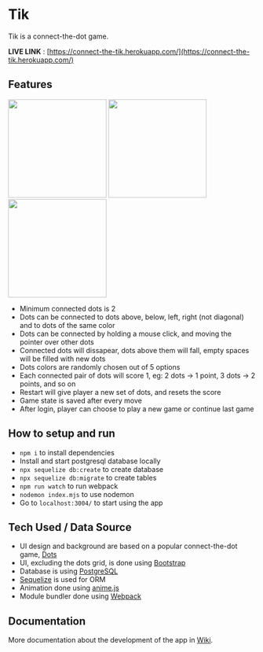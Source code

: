 # Tik
Tik is a connect-the-dot game.

**LIVE LINK** : [https://connect-the-tik.herokuapp.com/](https://connect-the-tik.herokuapp.com/)

## Features
<img src="https://user-images.githubusercontent.com/17814490/177370951-b9f74069-57b1-484b-8dd1-e5fa492ee2d7.jpg" width="200"> <img src="https://user-images.githubusercontent.com/17814490/177370958-daf41f1a-0a20-45fa-9892-2c5cef9d9f0e.jpg" width="200"> <img src="https://user-images.githubusercontent.com/17814490/177373183-d0873fb5-d04a-4a44-9125-d3ffd33134ec.jpg" width="200">

- Minimum connected dots is 2
- Dots can be connected to dots above, below, left, right (not diagonal) and to dots of the same color
- Dots can be connected by holding a mouse click, and moving the pointer over other dots
- Connected dots will dissapear, dots above them will fall, empty spaces will be filled with new dots
- Dots colors are randomly chosen out of 5 options
- Each connected pair of dots will score 1, eg: 2 dots -> 1 point, 3 dots -> 2 points, and so on 
- Restart will give player a new set of dots, and resets the score
- Game state is saved after every move
- After login, player can choose to play a new game or continue last game

## How to setup and run
- ```npm i``` to install dependencies
- Install and start postgresql database locally
- ```npx sequelize db:create``` to create database
- ```npx sequelize db:migrate``` to create tables
- ```npm run watch``` to run webpack
- ```nodemon index.mjs``` to use nodemon
- Go to ```localhost:3004/``` to start using the app

## Tech Used / Data Source
- UI design and background are based on a popular connect-the-dot game, [Dots](https://www.dots.co/) 
- UI, excluding the dots grid, is done using [Bootstrap](https://getbootstrap.com/)
- Database is using [PostgreSQL](https://www.postgresql.org/)
- [Sequelize](https://sequelize.org/) is used for ORM
- Animation done using [anime.js](https://animejs.com/)
- Module bundler done using [Webpack](https://webpack.js.org/)

## Documentation
More documentation about the development of the app in [Wiki](https://github.com/hertantoirawan/tik/wiki).

